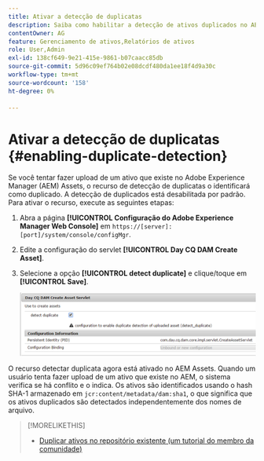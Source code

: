 ```yaml
---
title: Ativar a detecção de duplicatas
description: Saiba como habilitar a detecção de ativos duplicados no AEM.
contentOwner: AG
feature: Gerenciamento de ativos,Relatórios de ativos
role: User,Admin
exl-id: 138cf649-9e21-415e-9861-b07caacc85db
source-git-commit: 5d96c09ef764b02e08dcdf480da1ee18f4d9a30c
workflow-type: tm+mt
source-wordcount: '158'
ht-degree: 0%

---
```


# Ativar a detecção de duplicatas {#enabling-duplicate-detection}

Se você tentar fazer upload de um ativo que existe no Adobe Experience Manager (AEM) Assets, o recurso de detecção de duplicatas o identificará como duplicado. A detecção de duplicados está desabilitada por padrão. Para ativar o recurso, execute as seguintes etapas:

1. Abra a página **[!UICONTROL Configuração do Adobe Experience Manager Web Console]** em `https://[server]:[port]/system/console/configMgr`.
1. Edite a configuração do servlet **[!UICONTROL Day CQ DAM Create Asset]**.
1. Selecione a opção **[!UICONTROL detect duplicate]** e clique/toque em **[!UICONTROL Save]**.

   ![Selecione a opção detectar duplicata no servlet](assets/chlimage_1-377.png)

O recurso detectar duplicata agora está ativado no AEM Assets. Quando um usuário tenta fazer upload de um ativo que existe no AEM, o sistema verifica se há conflito e o indica. Os ativos são identificados usando o hash SHA-1 armazenado em `jcr:content/metadata/dam:sha1`, o que significa que os ativos duplicados são detectados independentemente dos nomes de arquivo.

>[!MORELIKETHIS]
>
>* [Duplicar ativos no repositório existente (um tutorial do membro da comunidade)](https://experience-aem.blogspot.com/2019/06/aem-65-find-duplicate-assets-binaries-in-existing-repository.html)

